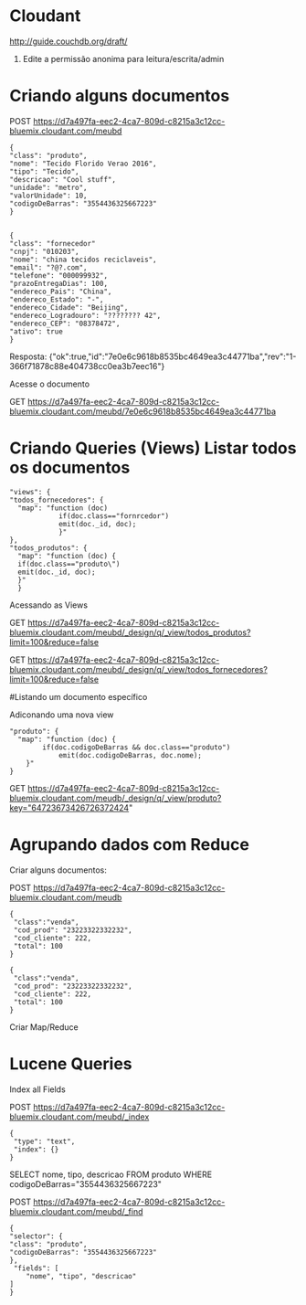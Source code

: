 # Cloudant
http://guide.couchdb.org/draft/

1. Edite a permissão anonima para leitura/escrita/admin

# Criando alguns documentos

POST https://d7a497fa-eec2-4ca7-809d-c8215a3c12cc-bluemix.cloudant.com/meubd

    {
    "class": "produto",
    "nome": "Tecido Florido Verao 2016",
    "tipo": "Tecido",
    "descricao": "Cool stuff",
    "unidade": "metro",
    "valorUnidade": 10,
    "codigoDeBarras": "3554436325667223"
    }
    

    {
    "class": "fornecedor"
    "cnpj": "010203",
    "nome": "china tecidos reciclaveis",
    "email": "?@?.com",
    "telefone": "000099932",
    "prazoEntregaDias": 100,
    "endereco_Pais": "China",
    "endereco_Estado": "-",
    "endereco_Cidade": "Beijing",
    "endereco_Logradouro": "???????? 42",
    "endereco_CEP": "08378472",
    "ativo": true
    }

Resposta: {"ok":true,"id":"7e0e6c9618b8535bc4649ea3c44771ba","rev":"1-366f71878c88e404738cc0ea3b7eec16"}

Acesse o documento

GET https://d7a497fa-eec2-4ca7-809d-c8215a3c12cc-bluemix.cloudant.com/meubd/7e0e6c9618b8535bc4649ea3c44771ba


# Criando Queries (Views) Listar todos os documentos

    "views": {
    "todos_fornecedores": {
      "map": "function (doc) 
                if(doc.class=="fornrcedor")  
                emit(doc._id, doc);
                }"
    },
    "todos_produtos": {
      "map": "function (doc) {
      if(doc.class=="produto\")
      emit(doc._id, doc);
      }"
      }
      
Acessando as Views 

GET https://d7a497fa-eec2-4ca7-809d-c8215a3c12cc-bluemix.cloudant.com/meubd/_design/q/_view/todos_produtos?limit=100&reduce=false

GET https://d7a497fa-eec2-4ca7-809d-c8215a3c12cc-bluemix.cloudant.com/meubd/_design/q/_view/todos_fornecedores?limit=100&reduce=false

#Listando um documento específico

Adiconando uma nova view

    "produto": {
      "map": "function (doc) {
            if(doc.codigoDeBarras && doc.class=="produto")   
                emit(doc.codigoDeBarras, doc.nome);
        }"
    }

GET https://d7a497fa-eec2-4ca7-809d-c8215a3c12cc-bluemix.cloudant.com/meudb/_design/q/_view/produto?key="64723673426726372424"

# Agrupando dados com Reduce

Criar alguns documentos: 

POST https://d7a497fa-eec2-4ca7-809d-c8215a3c12cc-bluemix.cloudant.com/meudb

    {
     "class":"venda",
     "cod_prod": "23223322332232",
     "cod_cliente": 222,
     "total": 100
    }
    
    {
     "class":"venda",
     "cod_prod": "23223322332232",
     "cod_cliente": 222,
     "total": 100
    }

Criar Map/Reduce




# Lucene Queries

Index all Fields 

POST https://d7a497fa-eec2-4ca7-809d-c8215a3c12cc-bluemix.cloudant.com/meubd/_index

    {
     "type": "text",
     "index": {}
    }


SELECT nome, tipo, descricao FROM produto WHERE codigoDeBarras="3554436325667223"

POST  https://d7a497fa-eec2-4ca7-809d-c8215a3c12cc-bluemix.cloudant.com/meubd/_find


    {
    "selector": {
    "class": "produto",
    "codigoDeBarras": "3554436325667223"
    },
     "fields": [
        "nome", "tipo", "descricao"
    ]
    }
    
